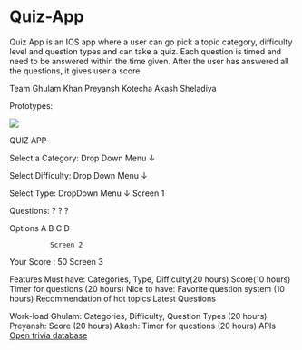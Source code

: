 # Quiz-App
Quiz App is an IOS app where a user can go pick a topic category, difficulty level and question types and can take a quiz. Each question is timed and need to be answered within the time given. After the user has answered all the questions, it gives user a score.

Team
Ghulam Khan
Preyansh Kotecha
Akash Sheladiya 


Prototypes: 

<img src="https://i.imgur.com/iV2qPw4.png">





















  
QUIZ APP

Select a Category:
Drop Down Menu ↓
 

Select Difficulty:
Drop Down Menu ↓
 

Select Type:
DropDown Menu ↓
                  Screen 1 

Questions: 
?
? ?


      




Options 
A
B
C
D






              Screen 2 


Your Score :
                  50
               Screen 3 

 
 
 
 
 
 
 
 
Features
Must have:
Categories, Type, Difficulty(20 hours)
Score(10 hours)
Timer for questions (20 hours)
Nice to have:
Favorite question system (10 hours)
Recommendation of hot topics
Latest Questions 



Work-load
Ghulam:
Categories, Difficulty, Question Types (20 hours)
Preyansh:
Score (20 hours)
Akash:
Timer for questions (20 hours)
APIs
<a href="https://opentdb.com/">Open trivia database </a>

 
 
 














